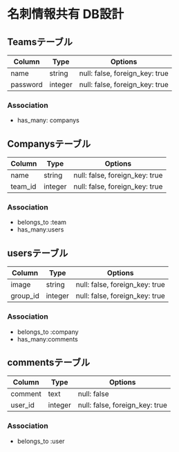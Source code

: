 # 名刺情報共有 DB設計


## Teamsテーブル
|Column|Type|Options|
|------|----|-------| 
|name|string|null: false, foreign_key: true| 
|password|integer|null: false, foreign_key: true|
### Association
- has_many: companys 


## Companysテーブル
|Column|Type|Options| 
|------|----|-------| 
|name|string|null: false, foreign_key: true|  
|team_id|integer|null: false, foreign_key: true|
### Association
- belongs_to :team 
- has_many:users


## usersテーブル
|Column|Type|Options| 
|------|----|-------| 
|image|string|null: false, foreign_key: true| 
|group_id|integer|null: false, foreign_key: true|
### Association
- belongs_to :company 
- has_many:comments

## commentsテーブル
|Column|Type|Options| 
|------|----|-------| 
|comment|text|null: false| 
|user_id|integer|null: false, foreign_key: true|
### Association
- belongs_to :user